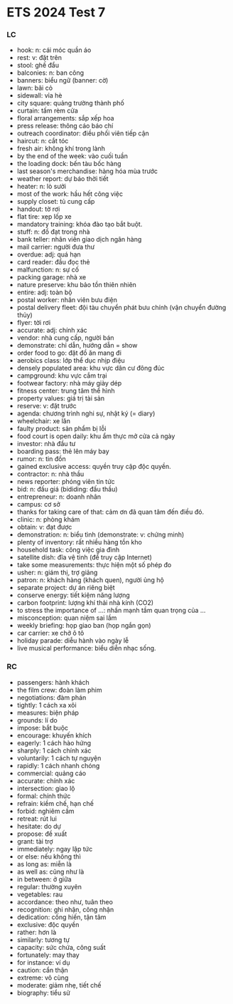 # ETS 2024 Test 7

### LC

- hook: n: cái móc quần áo
- rest: v: đặt trên
- stool: ghế đẩu
- balconies: n: ban công
- banners: biểu ngữ (banner: cờ)
- lawn: bãi cỏ
- sidewall: vỉa hè
- city square: quảng trường thành phố
- curtain: tấm rèm cửa
- floral arrangements: sắp xếp hoa
- press release: thông cáo báo chí
- outreach coordinator: điều phối viên tiếp cận
- haircut: n: cắt tóc
- fresh air: không khí trong lành
- by the end of the week: vào cuối tuần
- the loading dock: bến tàu bốc hàng
- last season's merchandise: hàng hóa mùa trước
- weather report: dự báo thời tiết
- heater: n: lò sưởi
- most of the work: hầu hết công việc
- supply closet: tủ cung cấp
- handout: tờ rơi
- flat tire: xẹp lốp xe
- mandatory training: khóa đào tạo bắt buột.
- stuff: n: đồ đạt trong nhà
- bank teller: nhân viên giao dịch ngân hàng
- mail carrier: người đưa thư
- overdue: adj: quá hạn
- card reader: đầu đọc thẻ
- malfunction: n: sự cố
- packing garage: nhà xe
- nature preserve: khu bảo tồn thiên nhiên
- entire: adj: toàn bộ
- postal worker: nhân viên bưu điện
- postal delivery fleet: đội tàu chuyển phát bưu chính (vận chuyển đường thủy)
- flyer: tời rơi
- accurate: adj: chính xác
- vendor: nhà cung cấp, người bán
- demonstrate: chỉ dẫn, hướng dẫn = show
- order food to go: đặt đồ ăn mang đi
- aerobics class: lớp thể dục nhịp điệu
- densely populated area: khu vực dân cư đông đúc
- campground: khu vực cắm trại
- footwear factory: nhà máy giày dép
- fitness center: trung tâm thể hình
- property values: giá trị tài sản
- reserve: v: đặt trước
- agenda: chương trình nghi sự, nhật ký (= diary)
- wheelchair: xe lăn
- faulty product: sản phẩm bị lỗi
- food court is open daily: khu ẩm thực mở cửa cả ngày
- investor: nhà đầu tư
- boarding pass: thẻ lên máy bay
- rumor: n: tin đồn
- gained exclusive access: quyền truy cập độc quyền.
- contractor: n: nhà thầu
- news reporter: phóng viên tin tức
- bid: n: đấu giá (bididing: đấu thầu)
- entrepreneur: n: doanh nhân
- campus: cơ sở
- thanks for taking care of that: cảm ơn đã quan tâm đến điều đó.
- clinic: n: phòng khám
- obtain: v: đạt được
- demonstration: n: biểu tình (demonstrate: v: chứng minh)
- plenty of inventory: rất nhiều hàng tồn kho
- household task: công việc gia đình
- satellite dish: đĩa vệ tinh (để truy cập Internet)
- take some measurements: thực hiện một số phép đo
- usher: n: giám thị, trợ giảng
- patron: n: khách hàng (khách quen), người ủng hộ
- separate project: dự án riêng biệt
- conserve energy: tiết kiệm năng lượng
- carbon footprint: lượng khí thải nhà kính (CO2)
- to stress the importance of ...: nhấn mạnh tầm quan trọng của ...
- misconception: quan niệm sai lầm
- weekly briefing: họp giao ban (họp ngắn gọn)
- car carrier: xe chở ô tô
- holiday parade: diễu hành vào ngày lễ
- live musical performance: biểu diễn nhạc sống.

### RC

- passengers: hành khách
- the film crew: đoàn làm phim
- negotiations: đàm phán
- tightly: 1 cách xa xôi
- measures: biện pháp
- grounds: lí do
- impose: bắt buộc
- encourage: khuyến khích
- eagerly: 1 cách hào hứng
- sharply: 1 cách chính xác
- voluntarily: 1 cách tự nguyện
- rapidly: 1 cách nhanh chóng
- commercial: quảng cáo
- accurate: chính xác
- intersection: giao lộ
- formal: chính thức
- refrain: kiềm chế, hạn chế
- forbid: nghiêm cấm
- retreat: rút lui
- hesitate: do dự
- propose: đề xuất
- grant: tài trợ
- immediately: ngay lập tức
- or else: nếu không thì
- as long as: miễn là
- as well as: cũng như là
- in between: ở giữa
- regular: thường xuyên
- vegetables: rau
- accordance: theo như, tuân theo
- recognition: ghi nhận, công nhận
- dedication: cống hiến, tận tâm
- exclusive: độc quyền
- rather: hơn là
- similarly: tương tự
- capacity: sức chứa, công suất
- fortunately: may thay
- for instance: ví dụ
- caution: cẩn thận
- extreme: vô cùng
- moderate: giảm nhẹ, tiết chế
- biography: tiểu sử
